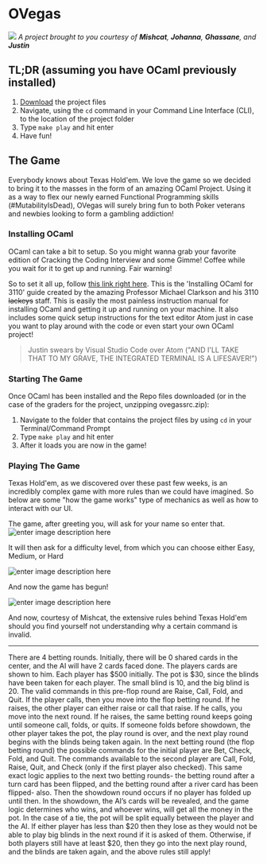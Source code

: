 # OVegas
![](https://i.imgur.com/kDWBsfF.jpg)
*A project brought to you courtesy of **Mishcat**, **Johanna**, **Ghassane**, and **Justin***


## TL;DR (assuming you have OCaml previously installed)

 1. [Download](https://github.com/JustinShillingford/OVegas/archive/master.zip) the project files
 2. Navigate, using the `cd` command in your Command Line Interface (CLI), to the location of the project folder
 3. Type `make play` and hit enter
 4. Have fun!

## The Game

Everybody knows about Texas Hold'em. We love the game so we decided to bring it to the masses in the form of an amazing OCaml Project. Using it as a way to flex our newly earned Functional Programming skills (#MutabilityIsDead), OVegas will surely bring fun to both Poker veterans and newbies looking to form a gambling addiction!


### Installing OCaml

OCaml can take a bit to setup. So you might wanna grab your favorite edition of Cracking the Coding Interview and some Gimme! Coffee while you wait for it to get up and running. Fair warning!

So to set it all up, follow [this link right here](https://www.cs.cornell.edu/courses/cs3110/2017fa/install.html). This is the 'Installing OCaml for 3110' guide created by the amazing Professor Michael Clarkson and his 3110 ~~lackeys~~ staff. This is easily the most painless instruction manual for installing OCaml and getting it up and running on your machine. It also includes some quick setup instructions for the text editor Atom just in case you want to play around with the code or even start your own OCaml project!

> Justin swears by Visual Studio Code over Atom ("AND I'LL TAKE THAT TO MY GRAVE, THE INTEGRATED TERMINAL IS A LIFESAVER!")


### Starting The Game

Once OCaml has been installed and the Repo files downloaded (or in the case of the graders for the project, unzipping ovegassrc.zip):

 1. Navigate to the folder that contains the project files by using `cd` in your Terminal/Command Prompt
 2. Type `make play` and hit enter
 3. After it loads you are now in the game!

### Playing The Game
Texas Hold'em, as we discovered over these past few weeks, is an incredibly complex game with more rules than we could have imagined. So below are some "how the game works" type of mechanics as well as how to interact with our UI.

The game, after greeting you, will ask for your name so enter that.
![enter image description here](https://i.imgur.com/TpkxkB8.jpg)

It will then ask for a difficulty level, from which you can choose either Easy, Medium, or Hard

![enter image description here](https://i.imgur.com/TjE2J63.jpg)

And now the game has begun!

![enter image description here](https://i.imgur.com/gfAkvaF.jpg)

And now, courtesy of Mishcat, the extensive rules behind Texas Hold'em should you find yourself not understanding why a certain command is invalid.


----------


There are 4 betting rounds. Initially, there will be 0 shared cards in the center, and the AI will have 2 cards faced done. The players cards are shown to him. Each player has $500 initially.  The pot is $30, since the blinds have been taken for each player. The small blind is 10, and the big blind is 20. The valid commands in this pre-flop round are Raise, Call, Fold, and Quit. If the player calls, then you move into the flop betting round. If he raises, the other player can either raise or call that raise. If he calls, you move into the next round. If he raises, the same betting round keeps going until someone call, folds, or quits. If someone folds before showdown, the other player takes the pot, the play round is over, and the next play round begins with the blinds being taken again. In the next betting round (the flop betting round) the possible commands for the initial player are Bet, Check, Fold, and Quit. The commands available to the second player are Call, Fold, Raise, Quit, and Check (only if the first player also checked). This same exact logic applies to the next two betting rounds- the betting round after a turn card has been flipped, and the betting round after a river card has been flipped- also. Then the showdown round occurs if no player has folded up until then. In the showdown, the AI’s cards will be revealed, and the game logic determines who wins, and whoever wins, will get all the money in the pot. In the case of a tie, the pot will be split equally between the player and the AI. If either player has less than $20 then they lose as they would not be able to play big blinds in the next round if it is asked of them. Otherwise, if both players still have at least $20, then they go into the next play round, and the blinds are taken again, and the above rules still apply!
